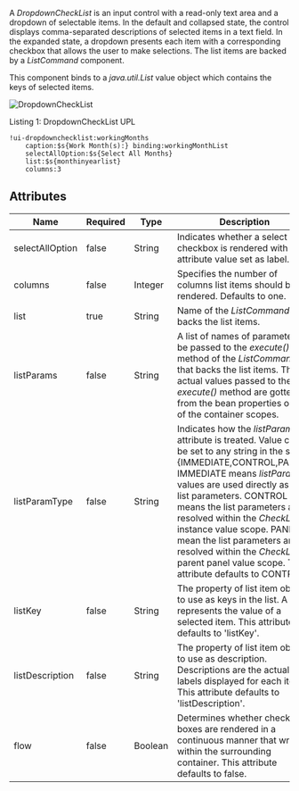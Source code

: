 A _DropdownCheckList_ is an input control with a read-only text area and a dropdown of selectable items. In the default and collapsed state, the control displays comma-separated descriptions of selected items in a text field. In the expanded state, a dropdown presents each item with a corresponding checkbox that allows the user to make selections. The list items are backed by a _ListCommand_ component.

This component binds to a _java.util.List_ value object which contains the keys of selected items.

<img src="images/webcomponents/controls/dropdownchecklist.png" alt="DropdownCheckList" align="center">

Listing 1: DropdownCheckList UPL

```upl
!ui-dropdownchecklist:workingMonths
    caption:$s{Work Month(s):} binding:workingMonthList
    selectAllOption:$s{Select All Months}
    list:$s{monthinyearlist} 
    columns:3
```

## Attributes

| Name | Required | Type | Description |
|------|----------|------|-------------|
| selectAllOption | false | String | Indicates whether a select all checkbox is rendered with the attribute value set as label. |
| columns | false | Integer | Specifies the number of columns list items should be rendered. Defaults to one. |
| list | true | String | Name of the _ListCommand_ that backs the list items. |
| listParams | false | String | A list of names of parameters to be passed to the _execute()_ method of the _ListCommand_ that backs the list items. The actual values passed to the _execute()_ method are gotten from the bean properties or any of the container scopes. |
| listParamType | false | String | Indicates how the _listParams_ attribute is treated. Value can be set to any string in the set: {IMMEDIATE,CONTROL,PANEL}. IMMEDIATE means _listParams_ values are used directly as the list parameters. CONTROL means the list parameters are resolved within the _CheckList_ instance value scope. PANEL mean the list parameters are resolved within the _CheckList_ parent panel value scope. This attribute defaults to CONTROL. |
| listKey | false | String | The property of list item objects to use as keys in the list. A key represents the value of a selected item. This attribute defaults to 'listKey'. |
| listDescription | false | String | The property of list item objects to use as description. Descriptions are the actual labels displayed for each item. This attribute defaults to 'listDescription'. |
| flow | false | Boolean | Determines whether check boxes are rendered in a continuous manner that wraps within the surrounding container. This attribute defaults to false. |
